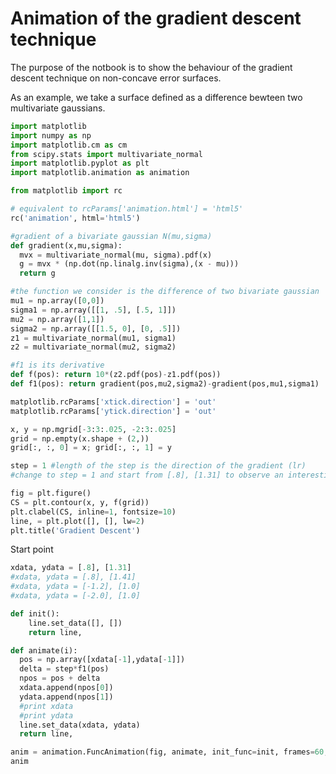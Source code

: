 # Animation of the gradient descent technique
The purpose of the notbook is to show the behaviour of the gradient descent technique on non-concave error surfaces.

As an example, we take a surface defined as a difference bewteen two multivariate gaussians.


```python
import matplotlib
import numpy as np
import matplotlib.cm as cm
from scipy.stats import multivariate_normal
import matplotlib.pyplot as plt
import matplotlib.animation as animation
```


```python
from matplotlib import rc

# equivalent to rcParams['animation.html'] = 'html5'
rc('animation', html='html5')
```


```python
#gradient of a bivariate gaussian N(mu,sigma)
def gradient(x,mu,sigma):
  mvx = multivariate_normal(mu, sigma).pdf(x)
  g = mvx * (np.dot(np.linalg.inv(sigma),(x - mu)))
  return g
```


```python
#the function we consider is the difference of two bivariate gaussian
mu1 = np.array([0,0])
sigma1 = np.array([[1, .5], [.5, 1]])
mu2 = np.array([1,1])
sigma2 = np.array([[1.5, 0], [0, .5]])
z1 = multivariate_normal(mu1, sigma1)
z2 = multivariate_normal(mu2, sigma2)

#f1 is its derivative
def f(pos): return 10*(z2.pdf(pos)-z1.pdf(pos))
def f1(pos): return gradient(pos,mu2,sigma2)-gradient(pos,mu1,sigma1)
```


```python
matplotlib.rcParams['xtick.direction'] = 'out'
matplotlib.rcParams['ytick.direction'] = 'out'

x, y = np.mgrid[-3:3:.025, -2:3:.025]
grid = np.empty(x.shape + (2,))
grid[:, :, 0] = x; grid[:, :, 1] = y

step = 1 #length of the step is the direction of the gradient (lr)
#change to step = 1 and start from [.8], [1.31] to observe an interesting behaviour

fig = plt.figure()
CS = plt.contour(x, y, f(grid))
plt.clabel(CS, inline=1, fontsize=10)
line, = plt.plot([], [], lw=2)
plt.title('Gradient Descent')
```

Start point


```python
xdata, ydata = [.8], [1.31]
#xdata, ydata = [.8], [1.41]
#xdata, ydata = [-1.2], [1.0]
#xdata, ydata = [-2.0], [1.0]
```


```python
def init():
    line.set_data([], [])
    return line,

def animate(i):
  pos = np.array([xdata[-1],ydata[-1]])
  delta = step*f1(pos)
  npos = pos + delta
  xdata.append(npos[0])
  ydata.append(npos[1])
  #print xdata
  #print ydata
  line.set_data(xdata, ydata)
  return line,

anim = animation.FuncAnimation(fig, animate, init_func=init, frames=60, interval=1000, blit=True, repeat=False)
anim
```
